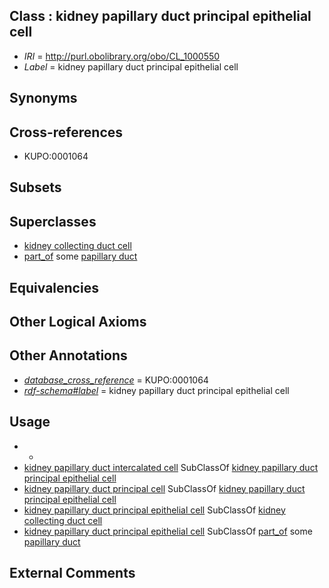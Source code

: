
## Class : kidney papillary duct principal epithelial cell

 * *IRI* = http://purl.obolibrary.org/obo/CL_1000550
 * *Label* = kidney papillary duct principal epithelial cell

## Synonyms


## Cross-references

 * KUPO:0001064

## Subsets


## Superclasses

 * [kidney collecting duct cell](../../CL/25/CL_1001225.md)
 * [part_of](../../BFO/50/BFO_0000050.md) some [papillary duct](../../UBERON/67/UBERON_0005167.md)

## Equivalencies


## Other Logical Axioms


## Other Annotations

 * *[database_cross_reference](../../ef/oboInOwl#hasDbXref.md)* = KUPO:0001064
 * *[rdf-schema#label](../../el/rdf-schema#label.md)* = kidney papillary duct principal epithelial cell

## Usage

 * -
 * [kidney papillary duct intercalated cell](../../CL/20/CL_1000720.md) SubClassOf [kidney papillary duct principal epithelial cell](../../CL/50/CL_1000550.md)
 * [kidney papillary duct principal cell](../../CL/21/CL_1000721.md) SubClassOf [kidney papillary duct principal epithelial cell](../../CL/50/CL_1000550.md)
 * [kidney papillary duct principal epithelial cell](../../CL/50/CL_1000550.md) SubClassOf [kidney collecting duct cell](../../CL/25/CL_1001225.md)
 * [kidney papillary duct principal epithelial cell](../../CL/50/CL_1000550.md) SubClassOf [part_of](../../BFO/50/BFO_0000050.md) some [papillary duct](../../UBERON/67/UBERON_0005167.md)

## External Comments

